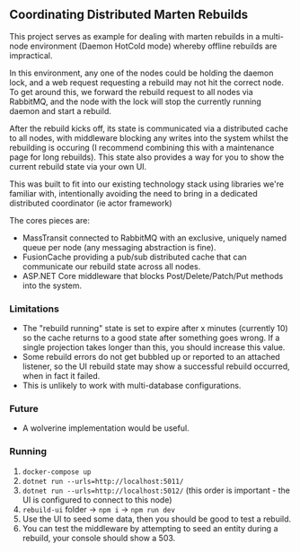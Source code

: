 ## Coordinating Distributed Marten Rebuilds

This project serves as example for dealing with marten rebuilds in a multi-node environment (Daemon HotCold mode) whereby offline rebuilds
are impractical.

In this environment, any one of the nodes could be holding the daemon lock, and a web request requesting a rebuild may not hit the correct node. 
To get around this, we forward the rebuild request to all nodes via RabbitMQ, and the node with the lock will stop the currently running daemon and start a rebuild.

After the rebuild kicks off, its state is communicated via a distributed cache to all nodes, with middleware blocking any writes 
into the system whilst the rebuilding is occuring (I recommend combining this with a maintenance page for long rebuilds). 
This state also provides a way for you to show the current rebuild state via your own UI.

This was built to fit into our existing technology stack using libraries we're familiar with, 
intentionally avoiding the need to bring in a dedicated distributed coordinator (ie actor framework)

The cores pieces are:
- MassTransit connected to RabbitMQ with an exclusive, uniquely named queue per node (any messaging abstraction is fine).
- FusionCache providing a pub/sub distributed cache that can communicate our rebuild state across all nodes.
- ASP.NET Core middleware that blocks Post/Delete/Patch/Put methods into the system.

### Limitations
- The "rebuild running" state is set to expire after x minutes (currently 10) so the cache returns to a good state after something goes wrong.
  If a single projection takes longer than this, you should increase this value.
- Some rebuild errors do not get bubbled up or reported to an attached listener, 
  so the UI rebuild state may show a successful rebuild occurred, when in fact it failed.
- This is unlikely to work with multi-database configurations.

### Future
- A wolverine implementation would be useful.

### Running
1. `docker-compose up`
2. `dotnet run --urls=http://localhost:5011/`
3. `dotnet run --urls=http://localhost:5012/` (this order is important - the UI is configured to connect to this node)
4. `rebuild-ui` folder -> `npm i` -> `npm run dev`
5. Use the UI to seed some data, then you should be good to test a rebuild. 
6. You can test the middleware by attempting to seed an entity during a rebuild, your console should show a 503.